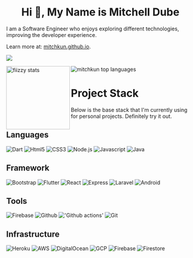<h1 align="center">Hi 👋, My Name is Mitchell Dube</h1>

I am a Software Engineer who enjoys exploring different technologies, improving the developer experience.

Learn more at: [mitchkun.github.io](https://mitchkun.github.io).

<p>
  <a href="https://github.com/mitchkun/github-profile-trophy">
    <img src="https://github-profile-trophy.vercel.app/?username=mitchkun&title=Commit,PullRequest,Repositories,Issues,Followers&theme=onedark" />
  </a>
</p>

<div>
  <img height="170" align="left" alt="fiizzy stats" src="https://github-readme-stats.vercel.app/api?username=mitchkun&show_icons=true&theme=onedark" />
  <img alt="mitchkun top languages" src="https://github-readme-stats.vercel.app/api/top-langs/?username=mitchkun&layout=compact&theme=onedark" />
</div>

<!-- ## Resume
[leedavidcs.github.io/leedavidcs](https://leedavidcs.github.io/leedavidcs) -->

# Project Stack
Below is the base stack that I'm currently using for personal projects. Definitely try it out.

## Languages
![Dart](https://img.shields.io/badge/-Dart-black?style=flat-square&logo=dart)
![Html5](https://img.shields.io/badge/-Html5-black?style=flat-square&logo=html5)
![CSS3](https://img.shields.io/badge/-CSS3-black?style=flat-square&logo=css3)
![Node.js](https://img.shields.io/badge/-Node.js-black?style=flat-square&logo=node.js) 
![Javascript](https://img.shields.io/badge/-Javascript-black?style=flat-square&logo=javascript)
![Java](https://img.shields.io/badge/-Java-black?style=flat-square&logo=java)


## Framework
![Bootstrap](https://img.shields.io/badge/-Bootstrap-black?style=flat-square&logo=bootstrap)
![Flutter](https://img.shields.io/badge/-Flutter-black?style=flat-square&logo=flutter)
![React](https://img.shields.io/badge/-React-black?style=flat-square&logo=react)
![Express](https://img.shields.io/badge/-Express-black?style=flat-square&logo=express)
![Laravel](https://img.shields.io/badge/-Laravel-black?style=flat-square&logo=laravel)
![Android](https://img.shields.io/badge/-Android-black?style=flat-square&logo=android)


## Tools
![Firebase](https://img.shields.io/badge/-Firebase-black?style=flat-square&logo=firebase)
![Github](https://img.shields.io/badge/-Github-black?style=flat-square&logo=github)
!['Github actions'](https://img.shields.io/badge/-GithubActions-black?style=flat-square&logo=githubactions)
![Git](https://img.shields.io/badge/-Git-black?style=flat-square&logo=git)



## Infrastructure
![Heroku](https://img.shields.io/badge/-Heroku-black?style=flat-square&logo=heroku)
![AWS](https://img.shields.io/badge/-AWS-black?style=flat-square&logo=aws)
![DigitalOcean](https://img.shields.io/badge/-DigitalOcean-black?style=flat-square&logo=digitalocean)
![GCP](https://img.shields.io/badge/-GCP-black?style=flat-square&logo=google-cloud)
![Firebase](https://img.shields.io/badge/-Firebase-black?style=flat-square&logo=firebase)
![Firestore](https://img.shields.io/badge/-Firestore-black?style=flat-square&logo=firestore)

